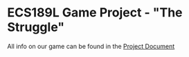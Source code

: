 # ECS189L Game Project - "The Struggle"

All info on our game can be found in the [Project Document](https://github.com/isaboi/ECS189L_GameProject/edit/master/ProjectDocument.md)

